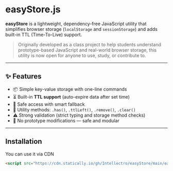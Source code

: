 # easyStore.js

**easyStore** is a lightweight, dependency-free JavaScript utility that simplifies browser storage (`localStorage` and `sessionStorage`) and adds built-in TTL (Time-To-Live) support.

> Originally developed as a class project to help students understand prototype-based JavaScript and real-world browser storage, this utility is now open for anyone to use, study, or contribute to.

---

## ✨ Features

- 📦 Simple key-value storage with one-line commands
- ⏳ Built-in **TTL support** (auto-expire data after set time)
- 🔐 Safe access with smart fallback
- 🧪 Utility methods: `.has()`, `.ttlLeft()`, `.remove()`, `.clear()`
- ⚠️ Strong validation (strict typing and storage method checks)
- 🚫 No prototype modifications — safe and modular

---

## Installation

You can use it via CDN

```html
<script src="https://cdn.statically.io/gh/Intellectro/easyStore/main/easyStore.min.js"></script>
